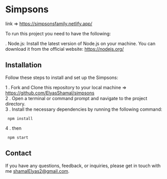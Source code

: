 # Simpsons

link =>  https://simpsonsfamily.netlify.app/  

To run this project you need to have the following:

. Node.js: Install the latest version of Node.js on your machine. You can download it from the official website: https://nodejs.org/

## Installation

Follow these steps to install and set up the Simpsons:

1 . Fork and Clone this repository to your local machine => https://github.com/ElyasShamal/simpsons  
2 . Open a terminal or command prompt and navigate to the project directory.  
3 . Install the necessary dependencies by running the following command:

```
 npm install
```

4 . then

```
 npm start
```

## Contact

If you have any questions, feedback, or inquiries, please get in touch with me shamalElyas2@gmail.com.
